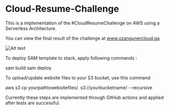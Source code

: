# Cloud-Resume-Challenge


This is a implementation of the #CloudResumeChallenge on AWS using a Serverless Architecture.

You can view the final result of the challenge at www.ozangunercloud.ga

![Alt text](https://i.imgur.com/SPXgoSd.png)

To deploy SAM template to stack, apply following commands : 

sam build
sam deploy

To upload/update website files to your S3 bucket, use this command

aws s3 cp yourpathtowebsitefiles/. s3://yourbucketname/ --recursive

Currently these steps are implemented through GitHub actions and applied after tests are successful.
